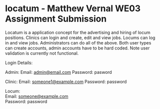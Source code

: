 # locatum - Matthew Vernal WE03 Assignment Submission

Locatum is a application concept for the advertising and hiring of locum positions.
Clinics can login and create, edit and view jobs. Locums can log in and view jobs. Administrators can do all of the above.
Both user types can create accounts, admin accounts have to be hard coded. Note user validation is currently not functional.

Login Details:

Admin: 
Email: admin@email.com
Password: pasword

Clinic: 
Email: someone1@example.com
Password: password

Locum:  
Email: someone@example.com   
Password: password



